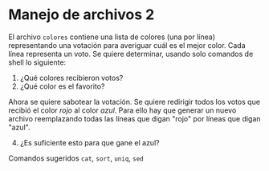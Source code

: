 # Manejo de archivos 2

El archivo `colores` contiene una lista de colores (una por línea) representando
una votación para averiguar cuál es el mejor color. Cada línea representa un voto.
Se quiere determinar, usando solo comandos de shell lo siguiente:

1. ¿Qué colores recibieron votos?
2. ¿Qué color es el favorito?

Ahora se quiere sabotear la votación. Se quiere redirigir todos los votos que
recibió el color _rojo_ al color _azul_. Para ello hay que generar un nuevo
archivo reemplazando todas las líneas que digan "rojo" por líneas que digan
"azul".

4. ¿Es suficiente esto para que gane el azul?

Comandos sugeridos `cat`, `sort`, `uniq`, `sed`
